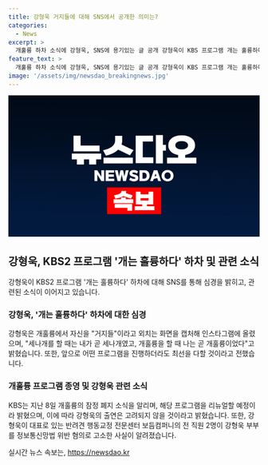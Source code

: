 ```yaml
---
title: 강형욱 거지들에 대해 SNS에서 공개한 의미는?
categories:
  - News
excerpt: >
  개훌륭 하차 소식에 강형욱, SNS에 용기있는 글 공개 강형욱이 KBS 프로그램 개는 훌륭하다에서 하차 소식에 대해 감정을 토로한 사진을 SNS에 게시했다. 그는 앞으로 어떤 프로그램을 할지는 모르겠지만 그때는 그것이 나이고 또한 최선을 다해서 촬영하겠다며 긍정적인 태도를 보였다. 또한, 해당 프로그램의 폐지 소식과 관련해 KBS는 리뉴얼 후 강형욱 출연은 고려하지 않는다고 밝혔으며, 강형욱이 대표로 있는 보듬컴퍼니의 전 직원 2명이 부부를 정보통신망법 위반 혐의로 고소한 사안 역시 함께 언급되었다.
feature_text: >
  개훌륭 하차 소식에 강형욱, SNS에 용기있는 글 공개 강형욱이 KBS 프로그램 개는 훌륭하다에서 하차 소식에 대해 감정을 토로한 사진을 SNS에 게시했다. 그는 앞으로 어떤 프로그램을 할지는 모르겠지만 그때는 그것이 나이고 또한 최선을 다해서 촬영하겠다며 긍정적인 태도를 보였다. 또한, 해당 프로그램의 폐지 소식과 관련해 KBS는 리뉴얼 후 강형욱 출연은 고려하지 않는다고 밝혔으며, 강형욱이 대표로 있는 보듬컴퍼니의 전 직원 2명이 부부를 정보통신망법 위반 혐의로 고소한 사안 역시 함께 언급되었다.
image: '/assets/img/newsdao_breakingnews.jpg'
---
```


<p><img src="/assets/img/newsdao_breakingnews.jpg" alt="firstkoreanews 속보" /></p>

<h2 data-ke-size="size26">강형욱, KBS2 프로그램 '개는 훌륭하다' 하차 및 관련 소식</h2>

<p data-ke-size="size16">강형욱이 KBS2 프로그램 '개는 훌륭하다' 하차에 대해 SNS를 통해 심경을 밝히고, 관련된 소식이 이어지고 있습니다.</p>

<h3>강형욱, '개는 훌륭하다' 하차에 대한 심경</h3>

<p data-ke-size="size16">강형욱은 개훌륭에서 자신을 "거지들"이라고 외치는 화면을 캡처해 인스타그램에 올렸으며, "세나개를 할 때는 내가 곧 세나개였고, 개훌륭을 할 때 나는 곧 개훌륭이었다"고 밝혔습니다. 또한, 앞으로 어떤 프로그램을 진행하더라도 최선을 다할 것이라고 전했습니다.</p>

<h3>개훌륭 프로그램 종영 및 강형욱 관련 소식</h3>

<p data-ke-size="size16">KBS는 지난 8일 개훌륭의 잠정 폐지 소식을 알리며, 해당 프로그램을 리뉴얼할 예정이라 밝혔으며, 이에 따라 강형욱의 출연은 고려되지 않을 것이라고 밝혔습니다. 또한, 강형욱이 대표로 있는 반려견 행동교정 전문센터 보듬컴퍼니의 전 직원 2명이 강형욱 부부를 정보통신망법 위반 혐의로 고소한 사실이 알려졌습니다.</p>
실시간 뉴스 속보는, <a href="https://newsdao.kr" rel="dofollow">https://newsdao.kr</a>


